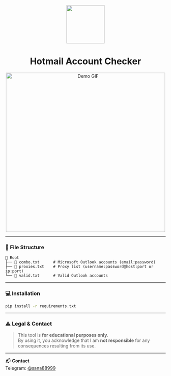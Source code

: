 <div align="center">
  <img src="https://i.ibb.co/dJ1rh03/microsoft-logo.png" width="120"/>
  <h1>Hotmail Account Checker</h1>
 <img src="https://github.com/user-attachments/assets/3b1d6c56-8a54-4ef1-ad20-35d342cbe862" width="500" alt="Demo GIF"/>
</div>

---

### 📑 File Structure

```
📁 Root
├── 📄 combo.txt      # Microsoft Outlook accounts (email:password)
├── 📄 proxies.txt    # Proxy list (username:password@host:port or ip:port)
└── 📄 valid.txt      # Valid Outlook accounts
```

---

### 💻 Installation

```bash
pip install -r requirements.txt
```

---

### ⚠️ Legal & Contact

> This tool is **for educational purposes only**.  
> By using it, you acknowledge that I am **not responsible** for any consequences resulting from its use.

---

📬 **Contact**  
Telegram: [@sana88999](https://t.me/sana88999)

